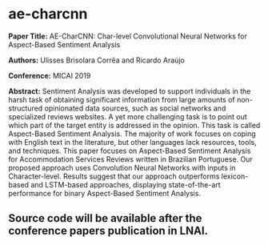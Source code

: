 # ae-charcnn
**Paper Title:** AE-CharCNN: Char-level Convolutional Neural Networks for Aspect-Based Sentiment Analysis

**Authors:** Ulisses Brisolara Corrêa and Ricardo Araújo

**Conference:** MICAI 2019

**Abstract:**
Sentiment Analysis was developed to support individuals in the harsh task of obtaining significant information from large amounts of non-structured opinionated data sources, such as social networks and specialized reviews websites. A yet more challenging task is to point out which part of the target entity is addressed in the opinion. This task is called Aspect-Based Sentiment Analysis. The majority of  work focuses on coping with English text in the literature, but other languages lack resources, tools, and techniques. This paper focuses on Aspect-Based Sentiment Analysis for Accommodation Services Reviews written in Brazilian Portuguese. Our proposed approach uses Convolution Neural Networks with inputs in Character-level. Results suggest that our approach outperforms lexicon-based and LSTM-based approaches, displaying state-of-the-art performance for binary Aspect-Based Sentiment Analysis.

## Source code will be available after the conference papers publication in LNAI.
